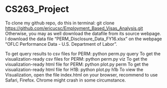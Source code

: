# CS263_Project

To clone my github repo, do this in terminal:
git clone https://github.com/ericucsc/Employment_Based_Visas_Analysis.git
Otherwise, you may as well download the datafile from its source webpage.
I download the data file “PERM_Disclosure_Data_FY16.xlsx” on the webpage “OFLC Performance Data - U.S. Department of Labor”.

To get query results to csv files for PERM:	python perm.py query
To get the visualization-ready csv files for PERM:
	python perm.py viz
To get the visualization-ready html file for PERM:
	python plot.py perm
To get the visualization-ready html file for H1B:
	python plot.py h1b
To view the Visualization, open the file index.html on your browser,
recommend to use Safari, Firefox. Chrome might crash in some circumstance.
